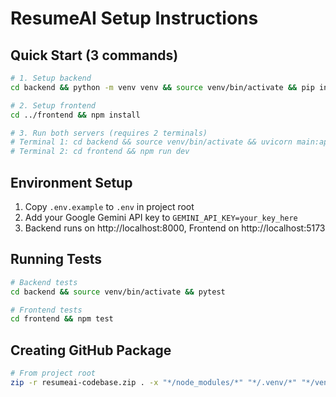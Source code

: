 # ResumeAI Setup Instructions

## Quick Start (3 commands)
```bash
# 1. Setup backend
cd backend && python -m venv venv && source venv/bin/activate && pip install -r requirements.txt

# 2. Setup frontend  
cd ../frontend && npm install

# 3. Run both servers (requires 2 terminals)
# Terminal 1: cd backend && source venv/bin/activate && uvicorn main:app --reload --port 8000
# Terminal 2: cd frontend && npm run dev
```

## Environment Setup
1. Copy `.env.example` to `.env` in project root
2. Add your Google Gemini API key to `GEMINI_API_KEY=your_key_here`
3. Backend runs on http://localhost:8000, Frontend on http://localhost:5173

## Running Tests
```bash
# Backend tests
cd backend && source venv/bin/activate && pytest

# Frontend tests  
cd frontend && npm test
```

## Creating GitHub Package
```bash
# From project root
zip -r resumeai-codebase.zip . -x "*/node_modules/*" "*/.venv/*" "*/venv/*" "*/__pycache__/*" "*.pyc"
```